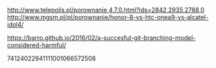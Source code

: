 http://www.telepolis.pl/porownanie,4,7,0.html?ids=2842,2935,2788,0
http://www.mgsm.pl/pl/porownanie/honor-8-vs-htc-onea9-vs-alcatel-idol4/


https://barro.github.io/2016/02/a-succesful-git-branching-model-considered-harmful/

74124022941111001066572508 
